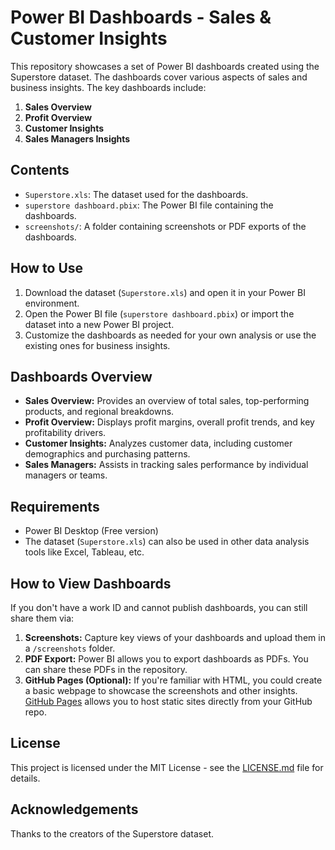 # Power BI Dashboards - Sales & Customer Insights

This repository showcases a set of Power BI dashboards created using the Superstore dataset. The dashboards cover various aspects of sales and business insights. The key dashboards include:

1. **Sales Overview**
2. **Profit Overview**
3. **Customer Insights**
4. **Sales Managers Insights**

## Contents
- `Superstore.xls`: The dataset used for the dashboards.
- `superstore dashboard.pbix`: The Power BI file containing the dashboards.
- `screenshots/`: A folder containing screenshots or PDF exports of the dashboards.

## How to Use
1. Download the dataset (`Superstore.xls`) and open it in your Power BI environment.
2. Open the Power BI file (`superstore dashboard.pbix`) or import the dataset into a new Power BI project.
3. Customize the dashboards as needed for your own analysis or use the existing ones for business insights.

## Dashboards Overview
- **Sales Overview:** Provides an overview of total sales, top-performing products, and regional breakdowns.
- **Profit Overview:** Displays profit margins, overall profit trends, and key profitability drivers.
- **Customer Insights:** Analyzes customer data, including customer demographics and purchasing patterns.
- **Sales Managers:** Assists in tracking sales performance by individual managers or teams.

## Requirements
- Power BI Desktop (Free version)
- The dataset (`Superstore.xls`) can also be used in other data analysis tools like Excel, Tableau, etc.

## How to View Dashboards
If you don't have a work ID and cannot publish dashboards, you can still share them via:
1. **Screenshots:** Capture key views of your dashboards and upload them in a `/screenshots` folder.
2. **PDF Export:** Power BI allows you to export dashboards as PDFs. You can share these PDFs in the repository.
3. **GitHub Pages (Optional):** If you're familiar with HTML, you could create a basic webpage to showcase the screenshots and other insights. [GitHub Pages](https://pages.github.com/) allows you to host static sites directly from your GitHub repo.

## License
This project is licensed under the MIT License - see the [LICENSE.md](LICENSE.md) file for details.

## Acknowledgements
Thanks to the creators of the Superstore dataset.

